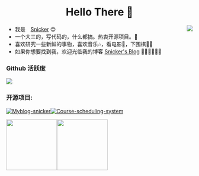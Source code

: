 <h1 align="center"> Hello There 👋 </h1>

<img align="right" src="https://count.getloli.com/get/@:Minori-ty?theme=rule34">


* 我是　[Snicker](https://github.com/caohanzong) :blush:
* 一个大三的，写代码的，什么都搞。热衷开源项目。🤔
* 喜欢研究一些新鲜的事物，喜欢音乐🎶，看电影📖，下围棋👨‍🚀
* 如果你想要找到我，欢迎光临我的博客 [Snicker's Blog](https://snicker.top) 🎊🎊🎊🎊🎊🎊



### Github 活跃度

[![](https://activity-graph.herokuapp.com/graph?username=caohanzong&theme=chartreuse-dark)](https://github.com/ashutosh00710/github-readme-activity-graph)





### 开源项目:

[<img src="https://github-readme-stats.vercel.app/api/pin/?username=caohanzong&repo=Myblog-snicker&theme=aura_dark" alt="Myblog-snicker"  />](https://github.com/caohanzong/Myblog-snicker)[<img src="https://github-readme-stats.vercel.app/api/pin/?username=caohanzong&repo=Course-scheduling-system&theme=aura_dark" alt="Course-scheduling-system"  />](https://github.com/caohanzong/Course-scheduling-system)







<img align="" height="137px" src="https://github-readme-stats.vercel.app/api?username=caohanzong&hide_title=true&hide_border=true&show_icons=true&include_all_commits=true&line_height=21&bg_color=0,EC6C6C,FFD479,FFFC79,73FA79&theme=graywhite&locale=cn" /><img align="" height="137px" src="https://github-readme-stats.vercel.app/api/top-langs/?username=caohanzong&hide_title=true&hide_border=true&layout=compact&bg_color=0,73FA79,73FDFF,D783FF&theme=graywhite&locale=cn" />











